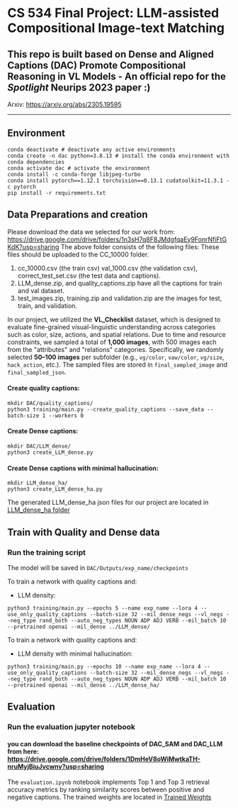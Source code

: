 # CS 534 Final Project: LLM-assisted Compositional Image-text Matching

## This repo is built based on Dense and Aligned Captions (DAC) Promote Compositional Reasoning in VL Models - An official repo for the *Spotlight* Neurips 2023 paper :) 

Arxiv: https://arxiv.org/abs/2305.19595

_______________________________

## Environment
```shell script
conda deactivate # deactivate any active environments
conda create -n dac python=3.8.13 # install the conda environment with conda dependencies
conda activate dac # activate the environment
conda install -c conda-forge libjpeg-turbo
conda install pytorch==1.12.1 torchvision==0.13.1 cudatoolkit=11.3.1 -c pytorch
pip install -r requirements.txt
```

## Data Preparations and creation 
Please download the data we selected for our work from:
https://drive.google.com/drive/folders/1n3sH7q8F8JMdgfqaEy9FonrNfiFtGKdK?usp=sharing
The above folder consists of the following files:
These files should be uploaded to the CC_10000 folder.
1. cc_10000.csv (the train csv) val_1000.csv (the validation csv), correct_test_set.csv (the test data and captions).
2. LLM_dense.zip, and quality_captions.zip have all the captions for train and val dataset.
3. test_images.zip, training.zip and validation.zip are the images for test, train, and validation.
<!---
### Training Data

#### Download CC3M data
Download Conceptual Captions 3M training and validation splits from https://ai.google.com/research/ConceptualCaptions/download  
Download and place in `DAC/CC3M_data/` train_with_cap.csv and val_with_cap.csv from https://drive.google.com/drive/folders/1WosT_kdam1ymWjVSK2ezyydLoqmm0LdX?usp=sharing

We sampled **10,000** images from the original **CC3M** training dataset, each paired with a single quality caption. Using the DAC **framework(Dense Caption)**, we generated **10 dense captions per image** to enrich the training dataset. This structured approach ensures diverse and detailed captions for robust model training.

### Evaluation data
<!---
Prepare vl checklist dataset as described in https://github.com/om-ai-lab/VL-CheckList/blob/main/DATASETS.md  
Then move the vl dataset to `DAC/vl_datasets/`  
If you followed the instructions correctly, you should have the following folders inside vl_datasets: **'hake', 'swig', 'vg'**. 

First, navigate to the src directory:
```shell script
cd src
```
--->

In our project, we utilized the **VL\_Checklist** dataset, which is designed to evaluate fine-grained visual-linguistic understanding across categories such as color, size, actions, and spatial relations. Due to time and resource constraints, we sampled a total of **1,000 images**, with 500 images each from the "attributes" and "relations" categories. Specifically, we randomly selected **50–100 images** per subfolder (e.g., `vg/color`, `vaw/color`, `vg/size`, `hack_action`, etc.). The sampled files are stored in `final_sampled_image` and `final_sampled_json`.


#### Create quality captions:

```shell script
mkdir DAC/quality_captions/
python3 training/main.py --create_quality_captions --save_data --batch-size 1 --workers 0
```


#### Create Dense captions:
<!---
```shell script
mkdir DAC/SAM_dense/
python3 training/main.py --create_SAM --save_data --batch-size 1 --workers 0 --model_SAM /path/to/sam_vit_h_4b8939.pth
```
--->
```shell script
mkdir DAC/LLM_dense/
python3 create_LLM_dense.py
```

#### Create Dense captions with minimal hallucination:

```shell script
mkdir LLM_dense_ha/
python3 create_LLM_dense_ha.py
```
The generated LLM_dense_ha json files for our project are located in [LLM_dense_ha folder](https://drive.google.com/file/d/1O80f3ZuFUd3jjmpJZmBAEBbLmInAfi_y/view?usp=share_link)
<!---
### Evaluation data
Prepare vl checklist dataset as described in https://github.com/om-ai-lab/VL-CheckList/blob/main/DATASETS.md  
Then move the vl dataset to `DAC/vl_checklist_images_root_folder/`  
If you followed the instructions correctly, you should have the following folders inside vl_datasets: **'hake', 'swig', 'vg'**. 

prepare aro dataset as described in https://github.com/mertyg/vision-language-models-are-bows
Then move the aro dataset to `DAC/aro/` 
--->

## Train with Quality and Dense data

### Run the training script

The model will be saved in `DAC/Outputs/exp_name/checkpoints`

To train a network with quality captions and:
<!---
* SAM density:
```shell script
python3 training/main.py --epochs 5 --name exp_name --lora 4 --use_only_quality_captions --batch-size 32 --mil_dense_negs --vl_negs --neg_type rand_both --auto_neg_types NOUN ADP ADJ VERB --mil_batch 10 --pretrained openai --mil_dense ../SAM_dense/
```
---> 

* LLM density:
```shell script
python3 training/main.py --epochs 5 --name exp_name --lora 4 --use_only_quality_captions --batch-size 32 --mil_dense_negs --vl_negs --neg_type rand_both --auto_neg_types NOUN ADP ADJ VERB --mil_batch 10 --pretrained openai --mil_dense ../LLM_dense/
```

To train a network with quality captions and:
* LLM density with minimal hallucination:
```shell script
python3 training/main.py --epochs 10 --name exp_name --lora 4 --use_only_quality_captions --batch-size 32 --mil_dense_negs --vl_negs --neg_type rand_both --auto_neg_types NOUN ADP ADJ VERB --mil_batch 10 --pretrained openai --mil_dense ../LLM_dense_ha/
```

## Evaluation
### Run the evaluation jupyter notebook 
#### you can download the baseline checkpoints of DAC_SAM and DAC_LLM from here: https://drive.google.com/drive/folders/1DmHeV8oWiMwtkaTH-nruMyjBiuJvcwnv?usp=sharing
<!---
All vl_checklist jsons will be saved in `DAC/eval_jsons/clip/exp_name/` and the result will be printed. 
To prepare the vl checklist evaluate results for the experiment **exp_name** run the following command:
```shell script
mkdir vl_checklist_accuracy_jsons_folder
python3 training/main.py  --lora 4 --pretrained openai --eval_vl_cklist --eval_only --resume /path/to/checkpoint --vl_checklist_images_root_folder DAC/vl_checklist_images_root_folder/
```

To print the aro evaluated results for the experiment **exp_name** run the following command:
```shell script
python3 aro_clip_lora_eval.py  --lora 4 --resume /path/to/checkpoint
```
---> 
The `evaluation.ipynb` notebook implements Top 1 and Top 3 retrieval accuracy metrics by ranking similarity scores between positive and negative captions.
The trained weights are located in [Trained Weights](https://drive.google.com/drive/folders/1-10loXR5YDYTMs_LVRhOu9s7KTc4PBK_)
